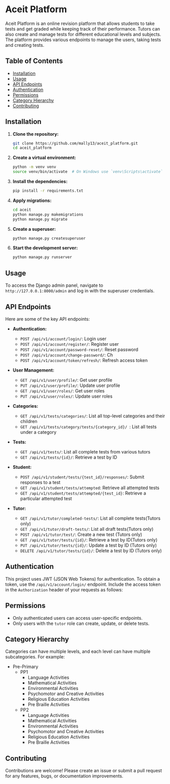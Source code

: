 # Aceit Platform

Aceit Platform is an online revision platform that allows students to take tests and get graded while keeping track of their performance.  Tutors can also create and manage tests for different educational levels and subjects. The platform provides various endpoints to manage the users, taking tests and creating tests.

## Table of Contents

- [Installation](#installation)
- [Usage](#usage)
- [API Endpoints](#api-endpoints)
- [Authentication](#authentication)
- [Permissions](#permissions)
- [Category Hierarchy](#category-hierarchy)
- [Contributing](#contributing)

## Installation

1. **Clone the repository:**

    ```bash
    git clone https://github.com/mally13/aceit_platform.git
    cd aceit_platform
    ```

2. **Create a virtual environment:**

    ```bash
    python -m venv venv
    source venv/bin/activate  # On Windows use `venv\Scripts\activate`
    ```

3. **Install the dependencies:**

    ```bash
    pip install -r requirements.txt
    ```

4. **Apply migrations:**

    ```bash
    cd aceit
    python manage.py makemigrations
    python manage.py migrate
    ```

5. **Create a superuser:**

    ```bash
    python manage.py createsuperuser
    ```

6. **Start the development server:**

    ```bash
    python manage.py runserver
    ```

## Usage

To access the Django admin panel, navigate to `http://127.0.0.1:8000/admin` and log in with the superuser credentials.

## API Endpoints

Here are some of the key API endpoints:

- **Authentication:**
    - `POST /api/v1/account/login/`: Login user
    - `POST /api/v1/account/register/`: Register user
    - `POST /api/v1/account/password-reset/`:  Reset password
    - `POST /api/v1/account/change-password/`: Ch
    - `POST /api/v1/account/token/refresh/`: Refresh access token

- **User Management:**
    - `GET /api/v1/user/profile/`: Get user profile
    - `PUT /api/v1/user/profile/`: Update user profile
    - `GET /api/v1/user/roles/`: Get user roles
    - `PUT /api/v1/user/roles/`: Update user roles

- **Categories:**
    - `GET /api/v1/tests/categories/`: List all top-level categories and their children
    - `GET /api/v1/tests/category/tests/{category_id}/ `: List all tests under a category


- **Tests:**
    - `GET /api/v1/tests/`: List all complete tests from various tutors
    - `GET /api/v1/tests/{id}/`: Retrieve a test by ID

- **Student:**
    - `POST /api/v1/student/tests/{test_id}/responses/`: Submit responses to a test
    - `GET /api/v1/student/tests/attempted`: Retrieve all attempted tests
    - `GET /api/v1/student/tests/attempted/{test_id}`: Retrieve a particular attempted test


- **Tutor:**
    - `GET /api/v1/tutor/completed-tests/`: List all complete tests(Tutors only)
    - `GET /api/v1/tutor/draft-tests/`: List all draft tests(Tutors only) 
    - `POST /api/v1/tutor/test/`: Create a new test (Tutors only)
    - `GET /api/v1/tutor/tests/{id}/`: Retrieve a test by ID(Tutors only)
    - `PUT /api/v1/tutor/tests/{id}/`: Update a test by ID (Tutors only)
    - `DELETE /api/v1/tutor/tests/{id}/`: Delete a test by ID (Tutors only)

## Authentication

This project uses JWT (JSON Web Tokens) for authentication. To obtain a token, use the `/api/v1/account/login/` endpoint. Include the access token in the `Authorization` header of your requests as follows:

## Permissions

- Only authenticated users can access user-specific endpoints.
- Only users with the `tutor` role can create, update, or delete tests.

## Category Hierarchy

Categories can have multiple levels, and each level can have multiple subcategories. For example:

- Pre-Primary
  - PP1
    - Language Activities
    - Mathematical Activities
    - Environmental Activities
    - Psychomotor and Creative Activities
    - Religious Education Activities
    - Pre Braille Activities
  - PP2
    - Language Activities
    - Mathematical Activities
    - Environmental Activities
    - Psychomotor and Creative Activities
    - Religious Education Activities
    - Pre Braille Activities

## Contributing

Contributions are welcome! Please create an issue or submit a pull request for any features, bugs, or documentation improvements.

